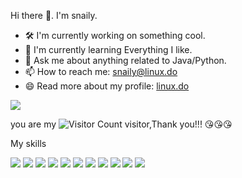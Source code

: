 
Hi there 👋. I'm snaily.  
  
- 🛠 I'm currently working on something cool.  
- 🌱 I'm currently learning Everything I like.  
- 💬 Ask me about anything related to Java/Python.  
- 📫 How to reach me: snaily@linux.do
- 😄 Read more about my profile: [linux.do](https://https://linux.do/u/snaily/summary)

![](https://github-readme-stats.vercel.app/api?username=snailyp&show_icons=true&theme=transparent)

you are my ![Visitor Count](https://profile-counter.glitch.me/snailyp/count.svg) visitor,Thank you!!! 😘😘😘

My skills 

<img src="https://img.shields.io/badge/Java-ED8B00?logo=openjdk&logoColor=white" />
<img src="https://img.shields.io/badge/Python-3776AB?logo=python&logoColor=white" />
<img src="https://img.shields.io/badge/JavaScript-F7DF1E?logo=javascript&logoColor=black" />
<img src="https://img.shields.io/badge/Spring-6DB33F?logo=spring&logoColor=white" />
<img src="https://img.shields.io/badge/Vue.js-4FC08D?logo=vuedotjs&logoColor=white" />
<img src="https://img.shields.io/badge/MySQL-4479A1?logo=mysql&logoColor=white" />
<img src="https://img.shields.io/badge/MongoDB-47A248?logo=mongodb&logoColor=white" />
<img src="https://img.shields.io/badge/Redis-DC382D?logo=redis&logoColor=white" />
<img src="https://img.shields.io/badge/PostgreSQL-4169E1?logo=postgresql&logoColor=white" />
<img src="https://img.shields.io/badge/Git-F05032?logo=git&logoColor=white" />
<img src="https://img.shields.io/badge/Docker-2496ED?logo=docker&logoColor=white" />
